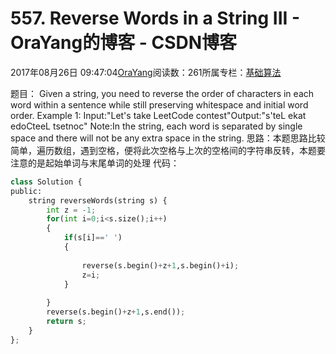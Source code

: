 
# 557. Reverse Words in a String III - OraYang的博客 - CSDN博客

2017年08月26日 09:47:04[OraYang](https://me.csdn.net/u010665216)阅读数：261所属专栏：[基础算法](https://blog.csdn.net/column/details/16604.html)



题目：
Given a string, you need to reverse the order of characters in each word within a sentence while still preserving whitespace and initial word order.
Example 1:
Input:"Let's take LeetCode contest"Output:"s'teL ekat edoCteeL tsetnoc"
Note:In the string, each word is separated by single space and there will not be any extra space in the string.
思路：本题思路比较简单，遍历数组，遇到空格，便将此次空格与上次的空格间的字符串反转，本题要注意的是起始单词与末尾单词的处理
代码：

```python
class Solution {
public:
    string reverseWords(string s) {
        int z = -1;
        for(int i=0;i<s.size();i++)
        {
            if(s[i]==' ')
            {
                
                reverse(s.begin()+z+1,s.begin()+i);
                z=i;
            }
            
        }
        reverse(s.begin()+z+1,s.end());
        return s;
    }
};
```


